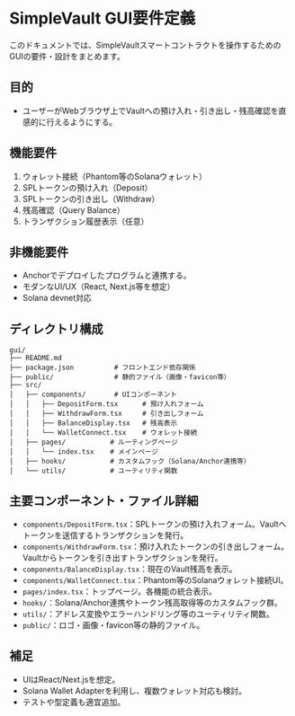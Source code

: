 # SimpleVault GUI要件定義

このドキュメントでは、SimpleVaultスマートコントラクトを操作するためのGUIの要件・設計をまとめます。

## 目的
- ユーザーがWebブラウザ上でVaultへの預け入れ・引き出し・残高確認を直感的に行えるようにする。

## 機能要件
1. ウォレット接続（Phantom等のSolanaウォレット）
2. SPLトークンの預け入れ（Deposit）
3. SPLトークンの引き出し（Withdraw）
4. 残高確認（Query Balance）
5. トランザクション履歴表示（任意）

## 非機能要件
- Anchorでデプロイしたプログラムと連携する。
- モダンなUI/UX（React, Next.js等を想定）
- Solana devnet対応

## ディレクトリ構成
```
gui/
├── README.md
├── package.json          # フロントエンド依存関係
├── public/               # 静的ファイル（画像・favicon等）
├── src/
│   ├── components/       # UIコンポーネント
│   │   ├── DepositForm.tsx      # 預け入れフォーム
│   │   ├── WithdrawForm.tsx     # 引き出しフォーム
│   │   ├── BalanceDisplay.tsx   # 残高表示
│   │   └── WalletConnect.tsx    # ウォレット接続
│   ├── pages/           # ルーティングページ
│   │   └── index.tsx    # メインページ
│   ├── hooks/           # カスタムフック（Solana/Anchor連携等）
│   └── utils/           # ユーティリティ関数
```

## 主要コンポーネント・ファイル詳細
- `components/DepositForm.tsx`：SPLトークンの預け入れフォーム。Vaultへトークンを送信するトランザクションを発行。
- `components/WithdrawForm.tsx`：預け入れたトークンの引き出しフォーム。Vaultからトークンを引き出すトランザクションを発行。
- `components/BalanceDisplay.tsx`：現在のVault残高を表示。
- `components/WalletConnect.tsx`：Phantom等のSolanaウォレット接続UI。
- `pages/index.tsx`：トップページ。各機能の統合表示。
- `hooks/`：Solana/Anchor連携やトークン残高取得等のカスタムフック群。
- `utils/`：アドレス変換やエラーハンドリング等のユーティリティ関数。
- `public/`：ロゴ・画像・favicon等の静的ファイル。

## 補足
- UIはReact/Next.jsを想定。
- Solana Wallet Adapterを利用し、複数ウォレット対応も検討。
- テストや型定義も適宜追加。
